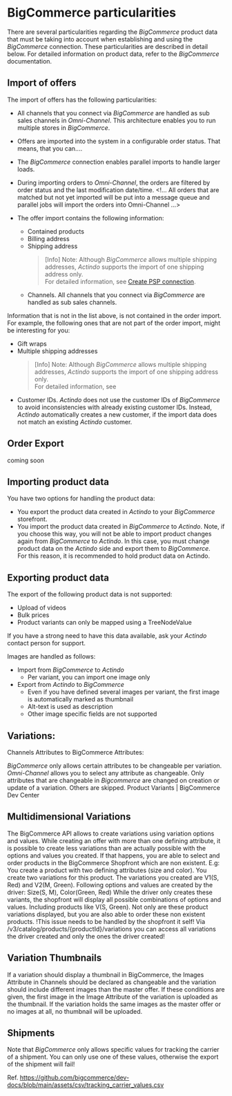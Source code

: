 # BigCommerce particularities

There are several particularities regarding the *BigCommerce* product data that must be taking into account when establishing and using the *BigCommerce* connection. These particularities are described in detail below.
For detailed information on product data, refer to the *BigCommerce* documentation.

## Import of offers

The import of offers has the following particularities:
- All channels that you connect via *BigCommerce* are handled as sub sales channels in *Omni-Channel*. This architecture enables you to run multiple stores in *BigCommerce*.  
- Offers are imported into the system in a configurable order status. That means, that you can.... 
- The *BigCommerce* connection enables parallel imports to handle larger loads.

- During importing orders to *Omni-Channel*, the orders are filtered by order status and the last modification date/time. <!... All orders that are matched but not yet imported will be put into a message queue and parallel jobs will import the orders into Omni-Channel ...>

- The offer import contains the following information:

    - Contained products
    - Billing address
    - Shipping address       
       > [Info] Note: Although *BigCommerce* allows multiple shipping addresses, *Actindo* supports the import of one shipping address only.   
       For detailed information, see [Create PSP connection](../Operation/01_ManageBigCommerceSettings#manage-multiple-shipping-addresses).
    - Channels. All channels that you connect via *BigCommerce* are handled as sub sales channels. 

Information that is not in the list above, is not contained in the order import. For example, the following ones that are not part of the order import, might be interesting for you:  
- Gift wraps
- Multiple shipping addresses   
   > [Info] Note: Although *BigCommerce* allows multiple shipping addresses, *Actindo* supports the import of one shipping address only.   
    For detailed information, see 
- Customer IDs. *Actindo* does not use the customer IDs of *BigCommerce* to avoid inconsistencies with already existing customer IDs. Instead, *Actindo* automatically creates a new customer, if the import data does not match an existing *Actindo* customer. 

## Order Export
coming soon

## Importing product data

 
You have two options for handling the product data:
- You export the product data created in *Actindo* to your *BigCommerce* storefront.
- You import the product data created in *BigCommerce* to *Actindo*. Note, if you choose this way, you will not be able to import product changes again from *BigCommerce* to *Actindo*. In this case, you must change product data on the *Actindo* side and export them to *BigCommerce*.  
  For this reason, it is recommended to hold product data on Actindo.


## Exporting product data 

The export of the following product data is not supported: 
- Upload of videos
- Bulk prices  
- Product variants can only be mapped using a TreeNodeValue

If you have a strong need to have this data available, ask your *Actindo* contact person for support.


Images are handled as follows:
- Import from *BigCommerce* to *Actindo*
   - Per variant, you can import one image only
- Export from *Actindo* to *BigCommerce*
   - Even if you have defined several images per variant, the first image is automatically marked as thumbnail
   - Alt-text is used as description
   - Other image specific fields are not supported

## Variations:
Channels Attributes to BigCommerce Attributes:

*BigCommerce* only allows certain attributes to be changeable per variation. *Omni-Channel* allows you to select any attribute as changeable. 
Only attributes that are changeable in *Bigcommerce* are changed on creation or update of a variation. Others are skipped.
 Product Variants | BigCommerce Dev Center 

## Multidimensional Variations

The BigCommerce API allows to create variations using variation options and values. While creating an offer with more than one defining attribute, it is possible to create less variations than are actually possible with the options and values you created. If that happens, you are able to select and order products in the BigCommerce Shopfront which are non existent. 
E.g:
You create a product with two defining attributes (size and color). You create two variations for this product. The variations you created are V1(S, Red) and V2(M, Green). Following options and values are created by the driver:
Size(S, M),
Color(Green, Red)
 While the driver only creates these variants, the shopfront will display all possible combinations of options and values. Including products like V(S, Green). Not only are these product variations displayed, but you are also able to order these non existent products.
!This issue needs to be handled by the shopfront it self!
Via /v3/catalog/products/{productId}/variations you can access all variations the driver created and only the ones the driver created!

## Variation Thumbnails

If a variation should display a thumbnail in BigCommerce, the Images Attribute in Channels should be declared as changeable and the variation should include different images than the master offer. 
If these conditions are given, the first image in the Image Attribute of the variation is uploaded as the thumbnail. If the variation holds the same images as the master offer or no images at all, no thumbnail will be uploaded.

## Shipments
Note that *BigCommerce* only allows specific values for tracking the carrier of a shipment. You can only use one of these values, otherwise the export of the shipment will fail! 

Ref. https://github.com/bigcommerce/dev-docs/blob/main/assets/csv/tracking_carrier_values.csv 